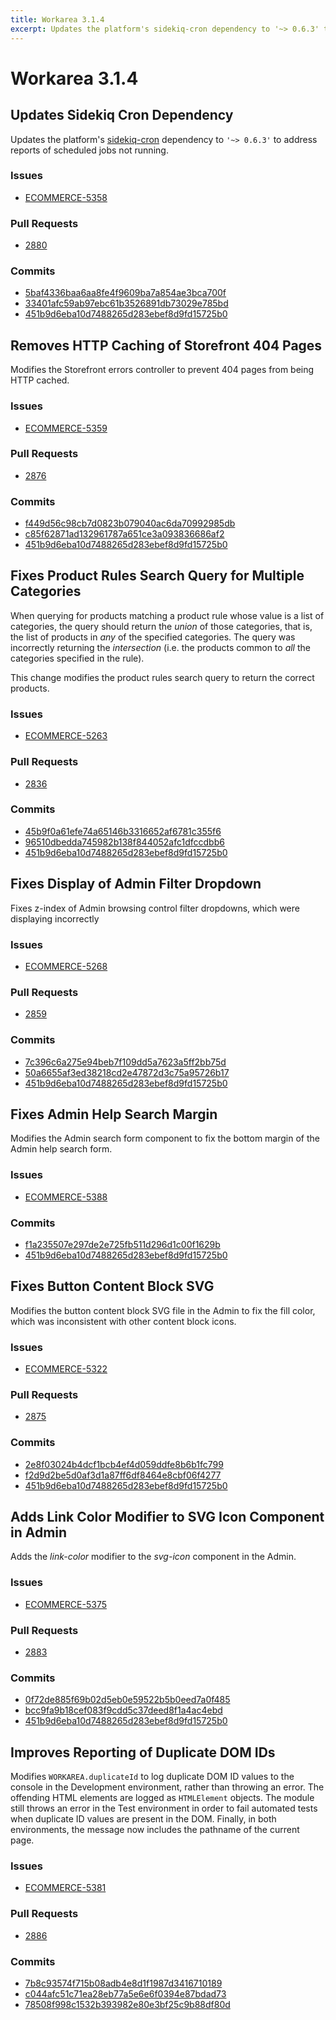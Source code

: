 ```yaml
---
title: Workarea 3.1.4
excerpt: Updates the platform's sidekiq-cron dependency to '~> 0.6.3' to address reports of scheduled jobs not running.
---
```


# Workarea 3.1.4

## Updates Sidekiq Cron Dependency

Updates the platform's [sidekiq-cron](https://rubygems.org/gems/sidekiq-cron) dependency to `'~> 0.6.3'` to address reports of scheduled jobs not running.

### Issues

- [ECOMMERCE-5358](https://jira.tools.weblinc.com/browse/ECOMMERCE-5358)

### Pull Requests

- [2880](https://stash.tools.weblinc.com/projects/WL/repos/workarea/pull-requests/2880/overview)

### Commits

- [5baf4336baa6aa8fe4f9609ba7a854ae3bca700f](https://stash.tools.weblinc.com/projects/WL/repos/workarea/commits/5baf4336baa6aa8fe4f9609ba7a854ae3bca700f)
- [33401afc59ab97ebc61b3526891db73029e785bd](https://stash.tools.weblinc.com/projects/WL/repos/workarea/commits/33401afc59ab97ebc61b3526891db73029e785bd)
- [451b9d6eba10d7488265d283ebef8d9fd15725b0](https://stash.tools.weblinc.com/projects/WL/repos/workarea/commits/451b9d6eba10d7488265d283ebef8d9fd15725b0)

## Removes HTTP Caching of Storefront 404 Pages

Modifies the Storefront errors controller to prevent 404 pages from being HTTP cached.

### Issues

- [ECOMMERCE-5359](https://jira.tools.weblinc.com/browse/ECOMMERCE-5359)

### Pull Requests

- [2876](https://stash.tools.weblinc.com/projects/WL/repos/workarea/pull-requests/2876/overview)

### Commits

- [f449d56c98cb7d0823b079040ac6da70992985db](https://stash.tools.weblinc.com/projects/WL/repos/workarea/commits/f449d56c98cb7d0823b079040ac6da70992985db)
- [c85f62871ad132961787a651ce3a093836686af2](https://stash.tools.weblinc.com/projects/WL/repos/workarea/commits/c85f62871ad132961787a651ce3a093836686af2)
- [451b9d6eba10d7488265d283ebef8d9fd15725b0](https://stash.tools.weblinc.com/projects/WL/repos/workarea/commits/451b9d6eba10d7488265d283ebef8d9fd15725b0)

## Fixes Product Rules Search Query for Multiple Categories

When querying for products matching a product rule whose value is a list of categories, the query should return the _union_ of those categories, that is, the list of products in _any_ of the specified categories. The query was incorrectly returning the _intersection_ (i.e. the products common to _all_ the categories specified in the rule).

This change modifies the product rules search query to return the correct products.

### Issues

- [ECOMMERCE-5263](https://jira.tools.weblinc.com/browse/ECOMMERCE-5263)

### Pull Requests

- [2836](https://stash.tools.weblinc.com/projects/WL/repos/workarea/pull-requests/2836/overview)

### Commits

- [45b9f0a61efe74a65146b3316652af6781c355f6](https://stash.tools.weblinc.com/projects/WL/repos/workarea/commits/45b9f0a61efe74a65146b3316652af6781c355f6)
- [96510dbedda745982b138f844052afc1dfccdbb6](https://stash.tools.weblinc.com/projects/WL/repos/workarea/commits/96510dbedda745982b138f844052afc1dfccdbb6)
- [451b9d6eba10d7488265d283ebef8d9fd15725b0](https://stash.tools.weblinc.com/projects/WL/repos/workarea/commits/451b9d6eba10d7488265d283ebef8d9fd15725b0)

## Fixes Display of Admin Filter Dropdown

Fixes z-index of Admin browsing control filter dropdowns, which were displaying incorrectly

### Issues

- [ECOMMERCE-5268](https://jira.tools.weblinc.com/browse/ECOMMERCE-5268)

### Pull Requests

- [2859](https://stash.tools.weblinc.com/projects/WL/repos/workarea/pull-requests/2859/overview)

### Commits

- [7c396c6a275e94beb7f109dd5a7623a5ff2bb75d](https://stash.tools.weblinc.com/projects/WL/repos/workarea/commits/7c396c6a275e94beb7f109dd5a7623a5ff2bb75d)
- [50a6655af3ed38218cd2e47872d3c75a95726b17](https://stash.tools.weblinc.com/projects/WL/repos/workarea/commits/50a6655af3ed38218cd2e47872d3c75a95726b17)
- [451b9d6eba10d7488265d283ebef8d9fd15725b0](https://stash.tools.weblinc.com/projects/WL/repos/workarea/commits/451b9d6eba10d7488265d283ebef8d9fd15725b0)

## Fixes Admin Help Search Margin

Modifies the Admin search form component to fix the bottom margin of the Admin help search form.

### Issues

- [ECOMMERCE-5388](https://jira.tools.weblinc.com/browse/ECOMMERCE-5388)

### Commits

- [f1a235507e297de2e725fb511d296d1c00f1629b](https://stash.tools.weblinc.com/projects/WL/repos/workarea/commits/f1a235507e297de2e725fb511d296d1c00f1629b)
- [451b9d6eba10d7488265d283ebef8d9fd15725b0](https://stash.tools.weblinc.com/projects/WL/repos/workarea/commits/451b9d6eba10d7488265d283ebef8d9fd15725b0)

## Fixes Button Content Block SVG

Modifies the button content block SVG file in the Admin to fix the fill color, which was inconsistent with other content block icons.

### Issues

- [ECOMMERCE-5322](https://jira.tools.weblinc.com/browse/ECOMMERCE-5322)

### Pull Requests

- [2875](https://stash.tools.weblinc.com/projects/WL/repos/workarea/pull-requests/2875/overview)

### Commits

- [2e8f03024b4dcf1bcb4ef4d059ddfe8b6b1fc799](https://stash.tools.weblinc.com/projects/WL/repos/workarea/commits/2e8f03024b4dcf1bcb4ef4d059ddfe8b6b1fc799)
- [f2d9d2be5d0af3d1a87ff6df8464e8cbf06f4277](https://stash.tools.weblinc.com/projects/WL/repos/workarea/commits/f2d9d2be5d0af3d1a87ff6df8464e8cbf06f4277)
- [451b9d6eba10d7488265d283ebef8d9fd15725b0](https://stash.tools.weblinc.com/projects/WL/repos/workarea/commits/451b9d6eba10d7488265d283ebef8d9fd15725b0)

## Adds Link Color Modifier to SVG Icon Component in Admin

Adds the _link-color_ modifier to the _svg-icon_ component in the Admin.

### Issues

- [ECOMMERCE-5375](https://jira.tools.weblinc.com/browse/ECOMMERCE-5375)

### Pull Requests

- [2883](https://stash.tools.weblinc.com/projects/WL/repos/workarea/pull-requests/2883/overview)

### Commits

- [0f72de885f69b02d5eb0e59522b5b0eed7a0f485](https://stash.tools.weblinc.com/projects/WL/repos/workarea/commits/0f72de885f69b02d5eb0e59522b5b0eed7a0f485)
- [bcc9fa9b18cef083f9cdd5c37deed8f1a4ac4ebd](https://stash.tools.weblinc.com/projects/WL/repos/workarea/commits/bcc9fa9b18cef083f9cdd5c37deed8f1a4ac4ebd)
- [451b9d6eba10d7488265d283ebef8d9fd15725b0](https://stash.tools.weblinc.com/projects/WL/repos/workarea/commits/451b9d6eba10d7488265d283ebef8d9fd15725b0)

## Improves Reporting of Duplicate DOM IDs

Modifies `WORKAREA.duplicateId` to log duplicate DOM ID values to the console in the Development environment, rather than throwing an error. The offending HTML elements are logged as `HTMLElement` objects. The module still throws an error in the Test environment in order to fail automated tests when duplicate ID values are present in the DOM. Finally, in both environments, the message now includes the pathname of the current page.

### Issues

- [ECOMMERCE-5381](https://jira.tools.weblinc.com/browse/ECOMMERCE-5381)

### Pull Requests

- [2886](https://stash.tools.weblinc.com/projects/WL/repos/workarea/pull-requests/2886/overview)

### Commits

- [7b8c93574f715b08adb4e8d1f1987d3416710189](https://stash.tools.weblinc.com/projects/WL/repos/workarea/commits/7b8c93574f715b08adb4e8d1f1987d3416710189)
- [c044afc51c71ea28eb77a5e6e6f0394e87bdad73](https://stash.tools.weblinc.com/projects/WL/repos/workarea/commits/c044afc51c71ea28eb77a5e6e6f0394e87bdad73)
- [78508f998c1532b393982e80e3bf25c9b88df80d](https://stash.tools.weblinc.com/projects/WL/repos/workarea/commits/78508f998c1532b393982e80e3bf25c9b88df80d)

